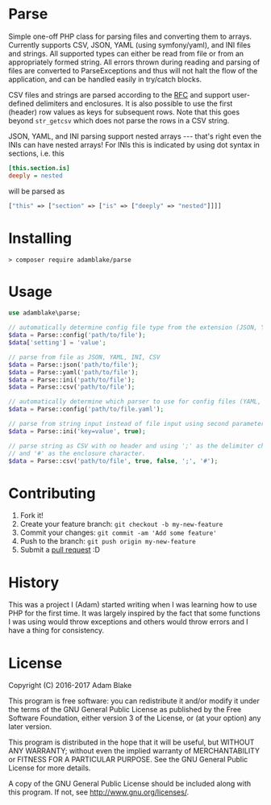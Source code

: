 # Parse
Simple one-off PHP class for parsing files and converting them to arrays.
Currently supports CSV, JSON, YAML (using symfony/yaml), and INI files and 
strings. All supported types can either be read from file or from an 
appropriately formed string. All errors thrown during reading and parsing of 
files are converted to ParseExceptions and thus will not halt the flow of the 
application, and can be handled easily in try/catch blocks.

CSV files and strings are parsed according to the [RFC](https://tools.ietf.org/html/rfc4180)
and support user-defined delimiters and enclosures. It is also possible to use
the first (header) row values as keys for subsequent rows. Note that this goes 
beyond ```str_getcsv``` which does not parse the rows in a CSV string.

JSON, YAML, and INI parsing support nested arrays --- that's
right even the INIs can have nested arrays! For INIs this is indicated by using
dot syntax in sections, i.e. this
```ini
[this.section.is]
deeply = nested
```
will be parsed as 
```php
["this" => ["section" => ["is" => ["deeply" => "nested"]]]]
```

# Installing
```
> composer require adamblake/parse
```

# Usage
```php
use adamblake\parse;

// automatically determine config file type from the extension (JSON, YAML, INI)
$data = Parse::config('path/to/file');
$data['setting'] = 'value';

// parse from file as JSON, YAML, INI, CSV
$data = Parse::json('path/to/file');
$data = Parse::yaml('path/to/file');
$data = Parse::ini('path/to/file');
$data = Parse::csv('path/to/file');

// automatically determine which parser to use for config files (YAML, JSON, INI)
$data = Parse::config('path/to/file.yaml');

// parse from string input instead of file input using second parameter
$data = Parse::ini('key=value', true);

// parse string as CSV with no header and using ';' as the delimiter character 
// and '#' as the enclosure character.
$data = Parse::csv('path/to/file', true, false, ';', '#');
```

# Contributing
1. Fork it!
2. Create your feature branch: ```git checkout -b my-new-feature```
3. Commit your changes: ```git commit -am 'Add some feature'```
4. Push to the branch: ```git push origin my-new-feature```
5. Submit a [pull request](https://github.com/adamblake/SimpleDb/pulls) :D

# History
This was a project I (Adam) started writing when I was learning how to use PHP
for the first time. It was largely inspired by the fact that some functions I 
was using would throw exceptions and others would throw errors and I have a 
thing for consistency.

# License
Copyright (C) 2016-2017 Adam Blake

This program is free software: you can redistribute it and/or modify
it under the terms of the GNU General Public License as published by
the Free Software Foundation, either version 3 of the License, or
(at your option) any later version.

This program is distributed in the hope that it will be useful,
but WITHOUT ANY WARRANTY; without even the implied warranty of
MERCHANTABILITY or FITNESS FOR A PARTICULAR PURPOSE.  See the
GNU General Public License for more details.

A copy of the GNU General Public License should be included along with this
program. If not, see <http://www.gnu.org/licenses/>.
